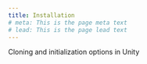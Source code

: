 ```yaml
---
title: Installation
# meta: This is the page meta text
# lead: This is the page lead text
---
```


Cloning and initialization options in Unity